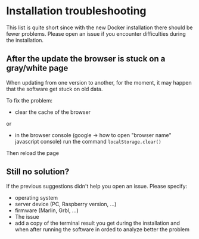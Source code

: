 # Installation troubleshooting

This list is quite short since with the new Docker installation there should be fewer problems.
Please open an issue if you encounter difficulties during the installation.

## After the update the browser is stuck on a gray/white page

When updating from one version to another, for the moment, it may happen that the software get stuck on old data.

To fix the problem: 
 * clear the cache of the browser 

or
 * in the browser console (google -> how to open "browser name" javascript console) run the command `localStorage.clear()`

Then reload the page

## Still no solution?

If the previous suggestions didn't help you open an issue.
Please specify:
* operating system
* server device (PC, Raspberry version, ...)
* firmware (Marlin, Grbl, ...)
* The issue
* add a copy of the terminal result you get during the installation and when after running the software in orded to analyze better the problem
